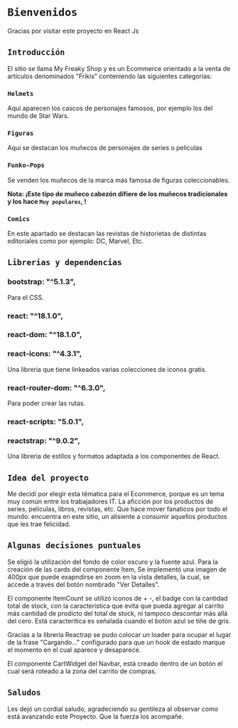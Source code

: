 # `Bienvenidos`

Gracias por visitar este proyecto en React Js

## `Introducción`

El sitio se llama My Freaky Shop y es un Ecommerce orientado a la venta de artículos denominados "Frikis" conteniendo las siguientes categorías:

### `Helmets`

Aquí aparecen los cascos de personajes famosos, por ejemplo los del mundo de Star Wars.

### `Figuras`

Aquí se destacan los muñecos de personajes de series o peliculas

### `Funko-Pops`

Se venden los muñecos de la marca más famosa de figuras coleccionables.

**Nota: ¡Este tipo de muñeco cabezón difiere de los muñecos tradicionales y los hace  `Muy populares`, !**

### `Comics`

En este apartado se destacan las revistas de historietas de distintas editoriales como por ejemplo: DC, Marvel, Etc. 

## `Librerias y dependencias` 

### bootstrap: "^5.1.3",
Para el CSS.
### react: "^18.1.0",
### react-dom: "^18.1.0",
### react-icons: "^4.3.1",
Una libreria que tiene linkeados varias colecciones de iconos gratis. 
### react-router-dom: "^6.3.0",
Para poder crear las rutas.
### react-scripts: "5.0.1",
### reactstrap: "^9.0.2",
Una libreria de estilos y formatos adaptada a los componentes de React.

## `Idea del proyecto`
Me decidí por elegir esta tématica para el Ecommerce, porque es un tema muy común entre los trabajadores IT. La aficción por los productos de series, peliculas, libros, revistas, etc. Que hace mover fanaticos por todo el mundo. encuentra en este sitio, un alisiente a consumir aquellos productos que les trae felicidad. 


## `Algunas decisiones puntuales`

Se eligió la utilización del fondo de color oscuro y la fuente azul. Para la creación de las cards del componente Item, Se implementó una imagen de 400px que puede exapndirse en zoom en la vista  detalles, la cual, se accede a través del botón nombrado "Ver Detalles".

 El componente ItemCount se utilizó iconos de + -, el badge con la cantidad total de stock, con la caracteristica que evita que pueda agregar al carrito más cantidad de prodicto del total de stock, ní tampoco descontar más allá del cero. Está caracteritica es señalada cuando el botón azul se tiñe de gris. 
 
 Gracias a la librería Reactrap se pudo colocar un loader para ocupar el lugar de la frase "Cargando..." configurado para que un hook de estado marque el momento en el cual aparece y desaparece.
  
  El componente CartWidget del Navbar, está creado dentro de un botón el cual será roteado a la zona del carrito de compras.


## `Saludos`
Les dejó un cordial saludo, agradeciendo su gentileza al observar como está avanzando este Proyecto. Que la fuerza los acompañe.